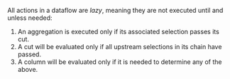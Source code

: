 All actions in a dataflow are *lazy*, meaning they are not executed until and unless needed: 

1. An aggregation is executed only if its associated selection passes its cut.
2. A cut will be evaluated only if all upstream selections in its chain have passed.
3. A column will be evaluated only if it is needed to determine any of the above.
